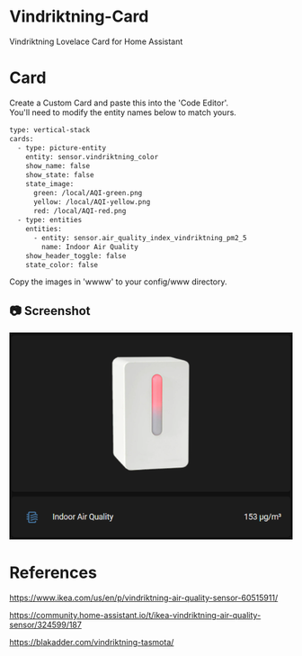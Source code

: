 # Vindriktning-Card
Vindriktning Lovelace Card for Home Assistant


# Card
Create a Custom Card and paste this into the 'Code Editor'.<br/>
You'll need to modify the entity names below to match yours.
````
type: vertical-stack
cards:
  - type: picture-entity
    entity: sensor.vindriktning_color
    show_name: false
    show_state: false
    state_image:
      green: /local/AQI-green.png
      yellow: /local/AQI-yellow.png
      red: /local/AQI-red.png
  - type: entities
    entities:
      - entity: sensor.air_quality_index_vindriktning_pm2_5
        name: Indoor Air Quality
    show_header_toggle: false
    state_color: false
````

Copy the images in 'wwww' to your config/www directory.


## :camera: Screenshot
![Card](docs/vindriktning-screenshot.png)


# References
https://www.ikea.com/us/en/p/vindriktning-air-quality-sensor-60515911/

https://community.home-assistant.io/t/ikea-vindriktning-air-quality-sensor/324599/187

https://blakadder.com/vindriktning-tasmota/